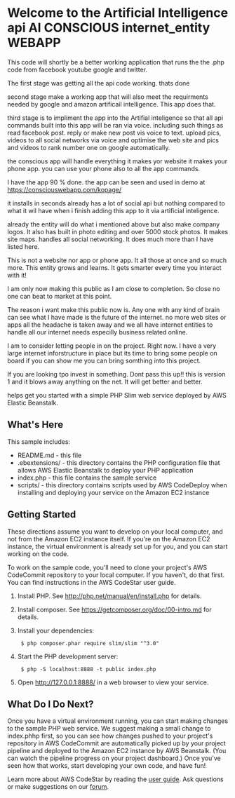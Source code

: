Welcome to the Artificial Intelligence api AI CONSCIOUS internet_entity WEBAPP
==============================================

This code will shortly be a better working application that runs the the .php code from facebook youtube google and twitter.

The first stage was getting all the api code working. thats done

second stage make a working app that will also meet the requirments needed by google and amazon artificail intelligence. This app does that.

third stage is to impliment the app into the Artifial inteligence so that all api commands built into this app will be ran via voice. including such things as read facebook post. reply or make new post vis voice to text. upload pics, videos to all social networks via voice and optimise the web site and pics and videos to rank number one on google automatically. 

the conscious app will handle everything it makes yor website it makes your phone app. you can use your phone also to all the app commands.

I have the app 90 % done. the app can be seen and used in demo at https://consciouswebapp.com/kopage/

it installs in seconds already has a lot of social api but nothing compared to what it wil have when i finish adding this app to it via artificial inteligence.


already the entity will do what i mentioned above but also make company logos. It also has built in photo editing and over 5000 stock photos. It makes site maps. handles all social networking. It does much more than I have listed here.

This is not a website nor app or phone app. It all those at once and so much more. This entity grows and learns. It gets smarter every time you interact with it!

I am only now making this public as I am close to completion. So close no one can beat to market at this point.

The reason i want make this public now is. Any one with any kind of brain can see what I have made is the future of the internet. no more web sites or apps all the headache is taken away and we all have internet entities to handle all our internet needs especilly business related online.

I am to consider letting people in on the project. Right now. I have a very large internet inforstructure in place but its time to bring some people on board if you can show me you can bring somthing into this project.

If you are looking tpo invest in something. Dont pass this up!! this is version 1 and it blows away anything on the net. It will get better and better.

helps get you started with a simple PHP Slim web
service deployed by AWS Elastic Beanstalk.

What's Here
-----------

This sample includes:

* README.md - this file
* .ebextensions/ - this directory contains the PHP configuration file that
  allows AWS Elastic Beanstalk to deploy your PHP application
* index.php - this file contains the sample service
* scripts/ - this directory contains scripts used by AWS CodeDeploy when
  installing and deploying your service on the Amazon EC2 instance


Getting Started
---------------

These directions assume you want to develop on your local computer, and not
from the Amazon EC2 instance itself. If you're on the Amazon EC2 instance, the
virtual environment is already set up for you, and you can start working on the
code.

To work on the sample code, you'll need to clone your project's AWS CodeCommit
repository to your local computer. If you haven't, do that first. You can find
instructions in the AWS CodeStar user guide.

1. Install PHP.  See http://php.net/manual/en/install.php for details.

2. Install composer.  See https://getcomposer.org/doc/00-intro.md for
   details.

3. Install your dependencies:

        $ php composer.phar require slim/slim "^3.0"

4. Start the PHP development server:

        $ php -S localhost:8888 -t public index.php

5. Open http://127.0.0.1:8888/ in a web browser to view your service.

What Do I Do Next?
------------------

Once you have a virtual environment running, you can start making changes to
the sample PHP web service. We suggest making a small change to index.phhp
first, so you can see how changes pushed to your project's repository in AWS
CodeCommit are automatically picked up by your project pipeline and deployed to
the Amazon EC2 instance by AWS Beanstalk. (You can watch the pipeline progress
on your project dashboard.) Once you've seen how that works, start developing
your own code, and have fun!

Learn more about AWS CodeStar by reading the [user guide][User Guide].  Ask
questions or make suggestions on our [forum][Forum].

[User Guide]: http://docs.aws.amazon.com/codestar/latest/userguide/welcome.html

[Forum]: https://forums.aws.amazon.com/forum.jspa?forumID=248
